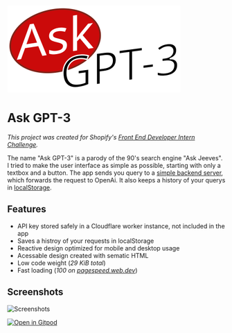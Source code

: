 ![Ask GPT-3 logo](/static/img/ask-gpt-3.svg)
# Ask GPT-3

*This project was created for Shopify's [Front End Developer Intern Challenge](https://docs.google.com/document/d/1O7mCynsz_cBXkEaCFGSZAuvAOY84QVq35l20xJwjOYg/edit).*

The name "Ask GPT-3" is a parody of the 90's search engine "Ask Jeeves". I tried to make the user interface as simple as possible, starting with only a textbox and a button. The app sends you query to a [simple backend server](/src/routes/api/gpt3.ts), which forwards the request to OpenAi. It also keeps a history of your querys in [localStorage](https://developer.mozilla.org/en-US/docs/Web/API/Window/localStorage).

## Features
- API key stored safely in a Cloudflare worker instance, not included in the app
- Saves a histroy of your requests in localStorage
- Reactive design optimized for mobile and desktop usage
- Acessable design created with sematic HTML
- Low code weight (*29 KiB total*)
- Fast loading (*100 on [pagespeed.web.dev](https://pagespeed.web.dev/report?url=https%3A%2F%2Fask-gpt3.pages.dev%2F)*)

## Screenshots
![Screenshots](https://user-images.githubusercontent.com/12852902/168701365-6e129521-e4a5-426d-b839-ab624a9f7959.png)

[![Open in Gitpod](https://gitpod.io/button/open-in-gitpod.svg)](https://gitpod.io/#https://github.com/blueberrymuffin3/ask-gpt3)

